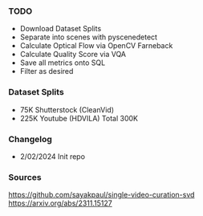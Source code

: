 ### TODO
- Download Dataset Splits
- Separate into scenes with pyscenedetect
- Calculate Optical Flow via OpenCV Farneback
- Calculate Quality Score via VQA
- Save all metrics onto SQL
- Filter as desired

### Dataset Splits
- 75K Shutterstock (CleanVid)
- 225K Youtube (HDVILA)
Total 300K

### Changelog
- 2/02/2024 Init repo

### Sources

https://github.com/sayakpaul/single-video-curation-svd
https://arxiv.org/abs/2311.15127